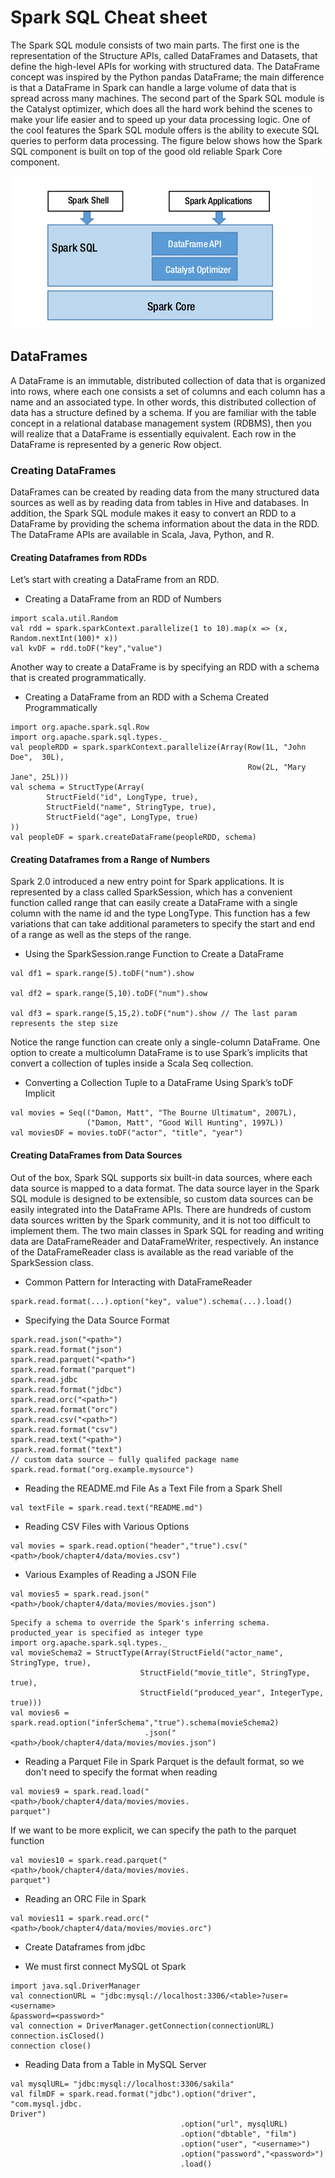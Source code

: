 # Spark SQL Cheat sheet
The Spark SQL module consists of two main parts. The first one is the representation of the Structure APIs, called DataFrames and Datasets, that define the high-level APIs for working with structured data. The DataFrame concept was inspired by the Python pandas DataFrame; the main difference is that a DataFrame in Spark can handle a large volume of data that is spread across many machines. The second part of the Spark SQL module is the Catalyst optimizer, which does all the hard work behind the scenes to make your life easier and to speed up your data processing logic. One of the cool features the Spark SQL module offers is the ability to execute SQL queries to perform data processing.
The figure below shows how the Spark SQL component is built on top of the good old reliable Spark Core component.

![Spark SQL Components](SparkSQLComponents.png)
	
## DataFrames
A DataFrame is an immutable, distributed collection of data that is organized into rows, where each one consists a set of columns and each column has a name and an associated type. In other words, this distributed collection of data has a structure defined by a schema. If you are familiar with the table concept in a relational database management system (RDBMS), then you will realize that a DataFrame is essentially equivalent. Each row in the DataFrame is represented by a generic Row object.

### Creating DataFrames
DataFrames can be created by reading data from the many structured data sources as well as by reading data from tables in Hive and databases.
In addition, the Spark SQL module makes it easy to convert an RDD to a DataFrame by providing the schema information about the data in the RDD. The DataFrame APIs are available in Scala, Java, Python, and R.

#### Creating Dataframes from RDDs
Let’s start with creating a DataFrame from an RDD.
- Creating a DataFrame from an RDD of Numbers
```
import scala.util.Random
val rdd = spark.sparkContext.parallelize(1 to 10).map(x => (x, Random.nextInt(100)* x))
val kvDF = rdd.toDF("key","value")
```
Another way to create a DataFrame is by specifying an RDD with a schema that is created programmatically.
- Creating a DataFrame from an RDD with a Schema Created Programmatically
```
import org.apache.spark.sql.Row
import org.apache.spark.sql.types._
val peopleRDD = spark.sparkContext.parallelize(Array(Row(1L, "John Doe",  30L),
                                                     Row(2L, "Mary Jane", 25L)))
val schema = StructType(Array(
        StructField("id", LongType, true),
        StructField("name", StringType, true),
        StructField("age", LongType, true)
))
val peopleDF = spark.createDataFrame(peopleRDD, schema)
```
#### Creating Dataframes from a Range of Numbers
Spark 2.0 introduced a new entry point for Spark applications. It is represented by a class called SparkSession, which has a convenient function called range that can easily create a DataFrame with a single column with the name id and the type LongType. This function has a few variations that can take additional parameters to specify the start and end of a range as well as the steps of the range.
- Using the SparkSession.range Function to Create a DataFrame
```
val df1 = spark.range(5).toDF("num").show

val df2 = spark.range(5,10).toDF("num").show

val df3 = spark.range(5,15,2).toDF("num").show // The last param represents the step size
```
Notice the range function can create only a single-column DataFrame.
One option to create a multicolumn DataFrame is to use Spark’s implicits that convert a collection of tuples inside a Scala Seq collection.
- Converting a Collection Tuple to a DataFrame Using Spark’s toDF Implicit
```
val movies = Seq(("Damon, Matt", "The Bourne Ultimatum", 2007L),
                 ("Damon, Matt", "Good Will Hunting", 1997L))
val moviesDF = movies.toDF("actor", "title", "year")
```

#### Creating DataFrames from Data Sources
Out of the box, Spark SQL supports six built-in data sources, where each data source is
mapped to a data format. The data source layer in the Spark SQL module is designed to
be extensible, so custom data sources can be easily integrated into the DataFrame APIs.
There are hundreds of custom data sources written by the Spark community, and it is not
too difficult to implement them.
The two main classes in Spark SQL for reading and writing data are DataFrameReader and DataFrameWriter, respectively.
An instance of the DataFrameReader class is available as the read variable of the SparkSession class.
- Common Pattern for Interacting with DataFrameReader
```
spark.read.format(...).option("key", value").schema(...).load()
```
- Specifying the Data Source Format
```
spark.read.json("<path>")
spark.read.format("json")
spark.read.parquet("<path>")
spark.read.format("parquet")
spark.read.jdbc
spark.read.format("jdbc")
spark.read.orc("<path>")
spark.read.format("orc")
spark.read.csv("<path>")
spark.read.format("csv")
spark.read.text("<path>")
spark.read.format("text")
// custom data source – fully qualifed package name
spark.read.format("org.example.mysource")
```
- Reading the README.md File As a Text File from a Spark Shell
```
val textFile = spark.read.text("README.md")
```
- Reading CSV Files with Various Options
```
val movies = spark.read.option("header","true").csv("<path>/book/chapter4/data/movies.csv")
```
- Various Examples of Reading a JSON File
```
val movies5 = spark.read.json("<path>/book/chapter4/data/movies/movies.json")
```
```
Specify a schema to override the Spark's inferring schema.
producted_year is specified as integer type
import org.apache.spark.sql.types._
val movieSchema2 = StructType(Array(StructField("actor_name", StringType, true),
                             StructField("movie_title", StringType, true),
                             StructField("produced_year", IntegerType, true)))
val movies6 = spark.read.option("inferSchema","true").schema(movieSchema2)
                              .json("<path>/book/chapter4/data/movies/movies.json")
```
- Reading a Parquet File in Spark
Parquet is the default format, so we don't need to specify the format when reading
```
val movies9 = spark.read.load("<path>/book/chapter4/data/movies/movies.
parquet")           
```
If we want to be more explicit, we can specify the path to the parquet
function
```
val movies10 = spark.read.parquet("<path>/book/chapter4/data/movies/movies.
parquet")
```
- Reading an ORC File in Spark
```
val movies11 = spark.read.orc("<path>/book/chapter4/data/movies/movies.orc")
```
- Create Dataframes from jdbc
* We must first connect MySQL ot Spark
```
import java.sql.DriverManager
val connectionURL = "jdbc:mysql://localhost:3306/<table>?user=<username>
&password=<password>"
val connection = DriverManager.getConnection(connectionURL)
connection.isClosed()
connection close()
```
* Reading Data from a Table in MySQL Server
```
val mysqlURL= "jdbc:mysql://localhost:3306/sakila"
val filmDF = spark.read.format("jdbc").option("driver", "com.mysql.jdbc.
Driver")
                                      .option("url", mysqlURL)
                                      .option("dbtable", "film")
                                      .option("user", "<username>")
                                      .option("password","<password>")
                                      .load()

```













































